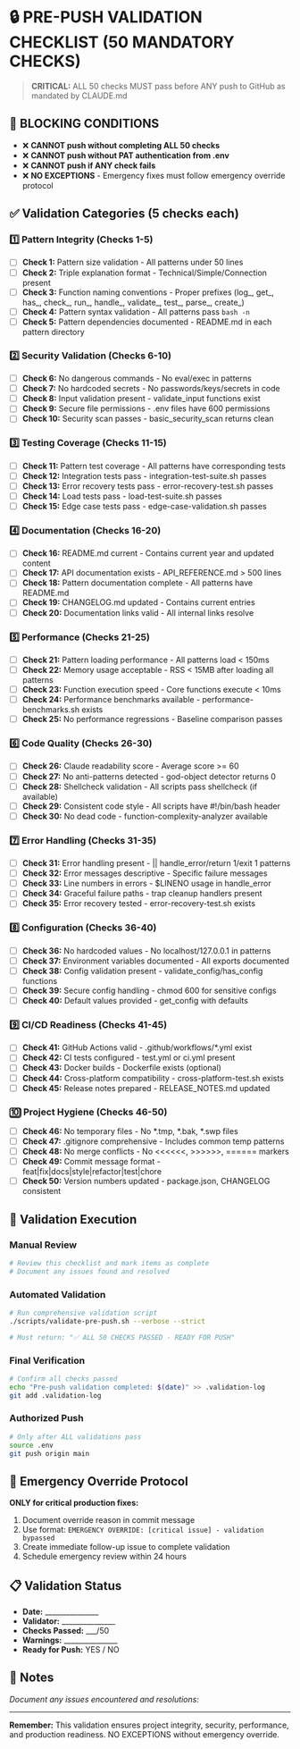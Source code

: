 # 🔒 PRE-PUSH VALIDATION CHECKLIST (50 MANDATORY CHECKS)

> **CRITICAL:** ALL 50 checks MUST pass before ANY push to GitHub as mandated by CLAUDE.md

## 🚫 BLOCKING CONDITIONS
- ❌ **CANNOT push without completing ALL 50 checks**
- ❌ **CANNOT push without PAT authentication from .env**
- ❌ **CANNOT push if ANY check fails**
- ❌ **NO EXCEPTIONS** - Emergency fixes must follow emergency override protocol

## ✅ Validation Categories (5 checks each)

### 1️⃣ Pattern Integrity (Checks 1-5)
- [ ] **Check 1:** Pattern size validation - All patterns under 50 lines
- [ ] **Check 2:** Triple explanation format - Technical/Simple/Connection present
- [ ] **Check 3:** Function naming conventions - Proper prefixes (log_, get_, has_, check_, run_, handle_, validate_, test_, parse_, create_)
- [ ] **Check 4:** Pattern syntax validation - All patterns pass `bash -n`
- [ ] **Check 5:** Pattern dependencies documented - README.md in each pattern directory

### 2️⃣ Security Validation (Checks 6-10)
- [ ] **Check 6:** No dangerous commands - No eval/exec in patterns
- [ ] **Check 7:** No hardcoded secrets - No passwords/keys/secrets in code
- [ ] **Check 8:** Input validation present - validate_input functions exist
- [ ] **Check 9:** Secure file permissions - .env files have 600 permissions
- [ ] **Check 10:** Security scan passes - basic_security_scan returns clean

### 3️⃣ Testing Coverage (Checks 11-15)
- [ ] **Check 11:** Pattern test coverage - All patterns have corresponding tests
- [ ] **Check 12:** Integration tests pass - integration-test-suite.sh passes
- [ ] **Check 13:** Error recovery tests pass - error-recovery-test.sh passes
- [ ] **Check 14:** Load tests pass - load-test-suite.sh passes
- [ ] **Check 15:** Edge case tests pass - edge-case-validation.sh passes

### 4️⃣ Documentation (Checks 16-20)
- [ ] **Check 16:** README.md current - Contains current year and updated content
- [ ] **Check 17:** API documentation exists - API_REFERENCE.md > 500 lines
- [ ] **Check 18:** Pattern documentation complete - All patterns have README.md
- [ ] **Check 19:** CHANGELOG.md updated - Contains current entries
- [ ] **Check 20:** Documentation links valid - All internal links resolve

### 5️⃣ Performance (Checks 21-25)
- [ ] **Check 21:** Pattern loading performance - All patterns load < 150ms
- [ ] **Check 22:** Memory usage acceptable - RSS < 15MB after loading all patterns
- [ ] **Check 23:** Function execution speed - Core functions execute < 10ms
- [ ] **Check 24:** Performance benchmarks available - performance-benchmarks.sh exists
- [ ] **Check 25:** No performance regressions - Baseline comparison passes

### 6️⃣ Code Quality (Checks 26-30)
- [ ] **Check 26:** Claude readability score - Average score >= 60
- [ ] **Check 27:** No anti-patterns detected - god-object detector returns 0
- [ ] **Check 28:** Shellcheck validation - All scripts pass shellcheck (if available)
- [ ] **Check 29:** Consistent code style - All scripts have #!/bin/bash header
- [ ] **Check 30:** No dead code - function-complexity-analyzer available

### 7️⃣ Error Handling (Checks 31-35)
- [ ] **Check 31:** Error handling present - || handle_error/return 1/exit 1 patterns
- [ ] **Check 32:** Error messages descriptive - Specific failure messages
- [ ] **Check 33:** Line numbers in errors - $LINENO usage in handle_error
- [ ] **Check 34:** Graceful failure paths - trap cleanup handlers present
- [ ] **Check 35:** Error recovery tested - error-recovery-test.sh exists

### 8️⃣ Configuration (Checks 36-40)
- [ ] **Check 36:** No hardcoded values - No localhost/127.0.0.1 in patterns
- [ ] **Check 37:** Environment variables documented - All exports documented
- [ ] **Check 38:** Config validation present - validate_config/has_config functions
- [ ] **Check 39:** Secure config handling - chmod 600 for sensitive configs
- [ ] **Check 40:** Default values provided - get_config with defaults

### 9️⃣ CI/CD Readiness (Checks 41-45)
- [ ] **Check 41:** GitHub Actions valid - .github/workflows/*.yml exist
- [ ] **Check 42:** CI tests configured - test.yml or ci.yml present
- [ ] **Check 43:** Docker builds - Dockerfile exists (optional)
- [ ] **Check 44:** Cross-platform compatibility - cross-platform-test.sh exists
- [ ] **Check 45:** Release notes prepared - RELEASE_NOTES.md updated

### 🔟 Project Hygiene (Checks 46-50)
- [ ] **Check 46:** No temporary files - No *.tmp, *.bak, *.swp files
- [ ] **Check 47:** .gitignore comprehensive - Includes common temp patterns
- [ ] **Check 48:** No merge conflicts - No <<<<<<, >>>>>>, ====== markers
- [ ] **Check 49:** Commit message format - feat|fix|docs|style|refactor|test|chore
- [ ] **Check 50:** Version numbers updated - package.json, CHANGELOG consistent

## 🔧 Validation Execution

### Manual Review
```bash
# Review this checklist and mark items as complete
# Document any issues found and resolved
```

### Automated Validation
```bash
# Run comprehensive validation script
./scripts/validate-pre-push.sh --verbose --strict

# Must return: "✅ ALL 50 CHECKS PASSED - READY FOR PUSH"
```

### Final Verification
```bash
# Confirm all checks passed
echo "Pre-push validation completed: $(date)" >> .validation-log
git add .validation-log
```

### Authorized Push
```bash
# Only after ALL validations pass
source .env
git push origin main
```

## 🚨 Emergency Override Protocol

**ONLY for critical production fixes:**

1. Document override reason in commit message
2. Use format: `EMERGENCY OVERRIDE: [critical issue] - validation bypassed`
3. Create immediate follow-up issue to complete validation
4. Schedule emergency review within 24 hours

## 📋 Validation Status

- **Date:** _______________
- **Validator:** _______________
- **Checks Passed:** ___/50
- **Warnings:** _______________
- **Ready for Push:** YES / NO

## 📝 Notes
_Document any issues encountered and resolutions:_

---

**Remember:** This validation ensures project integrity, security, performance, and production readiness. NO EXCEPTIONS without emergency override.